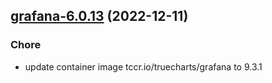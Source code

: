 

## [grafana-6.0.13](https://github.com/truecharts/charts/compare/grafana-6.0.12...grafana-6.0.13) (2022-12-11)

### Chore

- update container image tccr.io/truecharts/grafana to 9.3.1
  
  